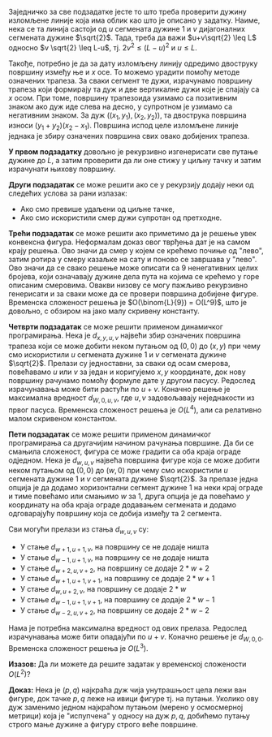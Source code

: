 ﻿


Заједничко за све подзадатке јесте то што треба проверити дужину изломљене линије која има облик као што је описано у задатку. Наиме, нека се та линија састоји од $u$ сегмената дужине $1$ и $v$ дијагоналних сегмената дужине $\sqrt{2}$. Тада, треба да важи $u+v\sqrt{2} \leq L$ односно $v \sqrt{2} \leq L-u$, тј. $2v^2 \leq (L-u)^2$ и $u \leq L$.

Такође, потребно је да за дату изломљену линију одредимо двоструку површину између ње и $x$ осе. То можемо урадити помоћу методе означених трапеза. За сваки сегмент те дужи, израчунамо површину трапеза који формирају та дуж и две вертикалне дужи које је спајају са $x$ осом. При томе, површину трапезоида узимамо са позитивним знаком ако дуж иде слева на десно, у супротном је узимамо са негативним знаком. За дуж $((x_1,y_1),(x_2,y_2))$, та двострука површина износи $(y_1+y_2)(x_2-x_1)$. Површина испод целе изломљене линије једнака је збиру означених површина свих овако добијених трапеза.

**У првом подзадатку** довољно је рекурзивно изгенерисати све путање дужине до $L$, a затим проверити да ли оне стижу у циљну тачку и затим израчунати њихову површину.

**Други подзадатак** се може решити ако се у рекурзију додају неки од следећих услова за рани излазак:
* Ако смо превише удаљени од циљне тачке,
* Ако смо искористили смер дужи супротан од претходне.

**Трећи подзадатак** се може решити ако приметимо да је решење увек конвексна фигура. Неформалам доказ овог тврђења дат је на самом крају решења. Ово значи да смер у којем се крећемо почиње од "лево", затим ротира у смеру казаљке на сату и поново се завршава у "лево". Ово значи да се свако решење може описати са $9$ ненегативних целих бројева, који означавају дужине дела пута на којима се крећемо у горе описаним смеровима. Овакви низову се могу пажљиво рекурзивно генерисати и за сваки може да се провери површина добијене фигуре. Временска сложеност решења је $O(\binom{L}{9}) = O(L^9)$, што је довољно, с обзиром на јако малу скривену константу.

**Четврти подзадатак** се може решити применом динамичког програмирања. Нека је $d_{x,y,u,v}$ највећи збир означених површина трапеза који се може добити неком путањом од $(0,0)$ до $(x,y)$ при чему смо искористили $u$ сегмената дужине $1$ и $v$ сегмената дужине $\sqrt{2}$. Прелази су једноставни, за сваки од осам смерова, повећавамо $u$ или $v$ за један и коригујемо $x,y$ координате, док нову површину рачунамо помоћу формуле дате у другом пасусу. Редослед израчунавања може бити растући по $u+v$. Коначно решење је максимална вредност $d_{W,0,u,v}$, где $u,v$ задовољавају неједнакости из првог пасуса. Временска сложеност решења је $O(L^4)$, али са релативно малом скривеном константом.

**Пети подзадатак** се може решити применом динамичког програмирања са другачијим начином рачунања површине. Да би се смањила сложеност, фигура се може градити са оба краја ограде одједном. Нека је $d_{w,u,v}$ највећа површина фигуре која се може добити неком путањом од $(0,0)$ до $(w,0)$ при чему смо искористили $u$ сегмената дужине $1$ и $v$ сегмената дужине $\sqrt{2}$. За прелазе једна опција је да додамо хоризонтални сегмент дужине $1$ на неки крај ограде и тиме повећамо или смањимо $w$ за 1, друга опција је да повећамо $y$ координату на оба краја ограде додавањем сегмената и додамо одговарајућу површину која се добија између та 2 сегмента. 

Сви могући прелази из стања $d_{w,u,v}$ су:

* У стање $d_{w+1,u+1,v}$, на површину се не додаје ништа
* У стање $d_{w-1,u+1,v}$, на површину се не додаје ништа
* У стање $d_{w+2,u,v+2}$, на површину се додаје $2*w+2$
* У стање $d_{w+1,u+1,v+1}$, на површину се додаје $2*w+1$
* У стање $d_{w,u+2,v}$, на површину се додаје $2*w$
* У стање $d_{w-1,u+1,v+1}$, на површину се додаје $2*w-1$
* У стање $d_{w-2,u,v+2}$, на површину се додаје $2*w-2$

Нама је потребна максимална вредност од ових прелаза. 
Редослед израчунавања може бити опадајући по $u+v$. Коначно решење је $d_{W,0,0}$. Временска сложеност решења је $O(L^3)$.

**Изазов:**
Да ли можете да решите задатак у временској сложености $O(L^2)$?

**Доказ:**
Нека је $(p,q)$ најкраћа дуж чија унутрашњост цела лежи ван фигуре, док тачке $p,q$ леже на ивици фигуре тј. на путањи. Уколико ову дуж заменимо једном најкраћом путањом (мерено у осмосмерној метрици) која је "испупчена" у односу на дуж $p,q$, добићемо путању строго мање дужине а фигуру строго веће површине.

